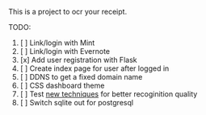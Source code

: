 This is a project to ocr your receipt.


TODO:  
1. [ ] Link/login with Mint  
2. [ ] Link/login with Evernote  
3. [x] Add user registration with Flask  
4. [ ] Create index page for user after logged in  
5. [ ] DDNS to get a fixed domain name  
6. [ ] CSS dashboard theme  
7. [ ] Test [new techniques][1] for better recoginition quality  
8. [ ] Switch sqlite out for postgresql  

[1]: https://news.ycombinator.com/item?id=9775753
